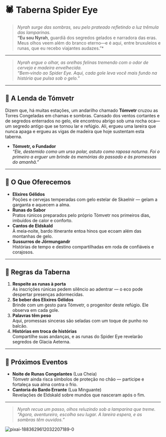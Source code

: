 # 🕷️ Taberna Spider Eye

> *Nyrah surge das sombras, seu pelo prateado refletindo a luz trêmula das lamparinas.*  
> **“Eu sou Nyrah**, guardiã dos segredos gelados e narradora das eras. Meus olhos veem além do branco eterno—e é aqui, entre bruxuleios e runas, que eu recebo viajantes audazes.”*

---

> *Nyrah ergue o olhar, as orelhas felinas tremendo com o odor de cerveja e madeira envelhecida.*  
> _“Bem‐vindo ao Spider Eye. Aqui, cada gole leva você mais fundo na história que pulsa sob o gelo.”_

---

## 📜 A Lenda de Tómvetr

Dizem que, há muitas estações, um andarilho chamado **Tómvetr** cruzou as Torres Congeladas em chamas e sombras. Cansado dos ventos cortantes e de segredos enterrados no gelo, ele encontrou abrigo sob uma rocha oca—um segredo antigo que se tornou lar e refúgio. Ali, ergueu uma lareira que nunca apaga e ergueu as vigas de madeira que hoje sustentam esta taberna.  

- **Tómvetr, o Fundador**  
  _“Ele, destemido como um urso polar, astuto como raposa noturna. Foi o primeiro a erguer um brinde às memórias do passado e às promessas do amanhã.”_

---

## 🥃 O Que Oferecemos

- **Elixires Gélidos**  
  Poções e cervejas temperadas com gelo estelar de Skaelnir — gelam a garganta e aquecem a alma.  
- **Runas do Sabor**  
  Pratos rúnicos preparados pelo próprio Tómvetr nos primeiros dias, imbuídos de calor e conforto.  
- **Cantos de Eldskald**  
  À meia‐noite, bardo itinerante entoa hinos que ecoam além das montanhas de gelo.  
- **Sussurros de Jörmungandr**  
  Histórias de tempo e destino compartilhadas em roda de confiáveis e corajosos.

---

## 🐾 Regras da Taberna

1. **Respeite as runas à porta**  
   As inscrições rúnicas pedem silêncio ao adentrar — o eco pode despertar presenças adormecidas.  
2. **Se beber dos Elixires Gélidos**  
   Brinde com um gesto para Tómvetr, o progenitor deste refúgio. Ele observa em cada gole.  
3. **Palavras têm peso**  
   Aqui, promessas sinceras são seladas com um toque de punho no balcão.  
4. **Histórias em troca de histórias**  
   Compartilhe suas andanças, e as runas do Spider Eye revelarão segredos de Glacia Aeterna.

---

## 🎯 Próximos Eventos

- **Noite de Runas Congelantes** (Lua Cheia)  
  Tómvetr ainda risca símbolos de proteção no chão — participe e fortaleça sua alma contra o frio.  
- **Cantoria do Bardo Errante** (Lua Minguante)  
  Revelações de Eldskald sobre mundos que nasceram após o fim.

---

> *Nyrah recua um passo, olhos reluzindo sob a lamparina que treme.*  
> _“Agora, aventureiro, escolha seu lugar. A lareira espera, e as sombras têm ouvidos.”_
>
> 
  ![pixai-1883629612032207189-0](https://github.com/user-attachments/assets/4c8ea298-e874-4c93-8068-7a94abfd790d)
